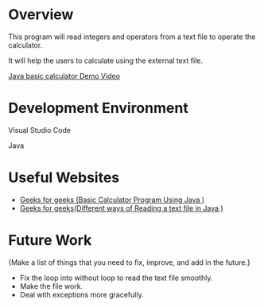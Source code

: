 # Overview

This program will read integers and operators from a text file to operate the calculator.

It will help the users to calculate using the external text file.

[Java basic calculator Demo Video](https://youtu.be/am8uEYk5P0o)


# Development Environment

Visual Studio Code

Java


# Useful Websites

- [Geeks for geeks (Basic Calculator Program Using Java
)](https://www.geeksforgeeks.org/basic-calculator-program-using-java/)
- [Geeks for geeks(Different ways of Reading a text file in Java
)](https://www.geeksforgeeks.org/different-ways-reading-text-file-java/)


# Future Work

{Make a list of things that you need to fix, improve, and add in the future.}

- Fix the loop into without loop to read the text file smoothly.
- Make the file work.
- Deal with exceptions more gracefully.